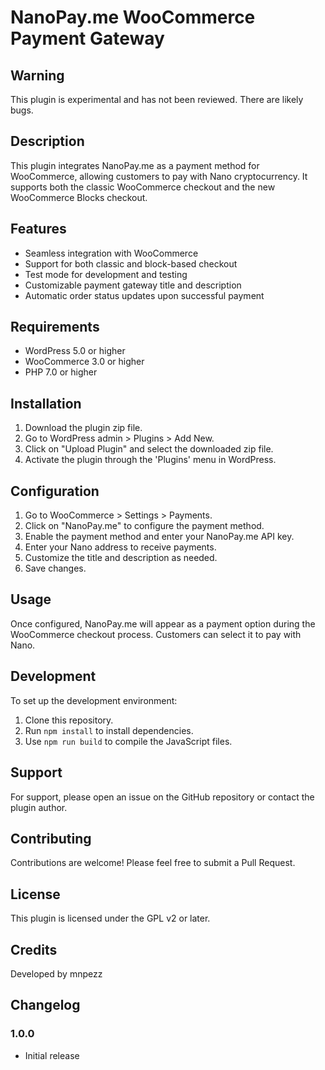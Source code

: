 # NanoPay.me WooCommerce Payment Gateway

## Warning

This plugin is experimental and has not been reviewed. There are likely bugs.

## Description

This plugin integrates NanoPay.me as a payment method for WooCommerce, allowing customers to pay with Nano cryptocurrency. It supports both the classic WooCommerce checkout and the new WooCommerce Blocks checkout.

## Features

- Seamless integration with WooCommerce
- Support for both classic and block-based checkout
- Test mode for development and testing
- Customizable payment gateway title and description
- Automatic order status updates upon successful payment

## Requirements

- WordPress 5.0 or higher
- WooCommerce 3.0 or higher
- PHP 7.0 or higher

## Installation

1. Download the plugin zip file.
2. Go to WordPress admin > Plugins > Add New.
3. Click on "Upload Plugin" and select the downloaded zip file.
4. Activate the plugin through the 'Plugins' menu in WordPress.

## Configuration

1. Go to WooCommerce > Settings > Payments.
2. Click on "NanoPay.me" to configure the payment method.
3. Enable the payment method and enter your NanoPay.me API key.
4. Enter your Nano address to receive payments.
5. Customize the title and description as needed.
6. Save changes.

## Usage

Once configured, NanoPay.me will appear as a payment option during the WooCommerce checkout process. Customers can select it to pay with Nano.

## Development

To set up the development environment:

1. Clone this repository.
2. Run `npm install` to install dependencies.
3. Use `npm run build` to compile the JavaScript files.

## Support

For support, please open an issue on the GitHub repository or contact the plugin author.

## Contributing

Contributions are welcome! Please feel free to submit a Pull Request.

## License

This plugin is licensed under the GPL v2 or later.

## Credits

Developed by mnpezz

## Changelog

### 1.0.0
- Initial release
